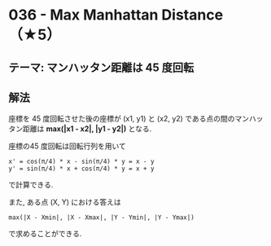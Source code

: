 # 036 - Max Manhattan Distance（★5）

## テーマ: マンハッタン距離は 45 度回転

## 解法
座標を 45 度回転させた後の座標が (x1, y1) と (x2, y2) である点の間のマンハッタン距離は **max(|x1 - x2|, |y1 - y2|)** となる.

座標の45 度回転は回転行列を用いて

```
x' = cos(π/4) * x - sin(π/4) * y = x - y
y' = sin(π/4) * x + cos(π/4) * y = x + y
```

で計算できる.

また, ある点 (X, Y) における答えは

```
max(|X - Xmin|, |X - Xmax|, |Y - Ymin|, |Y - Ymax|)
```

で求めることができる.
